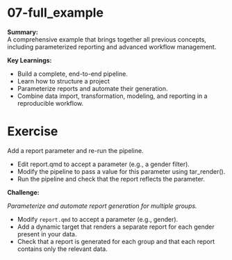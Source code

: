 # 07-full_example

**Summary:**  
A comprehensive example that brings together all previous concepts, including parameterized reporting and advanced workflow management.

**Key Learnings:**
- Build a complete, end-to-end pipeline.
- Learn how to structure a project
- Parameterize reports and automate their generation.
- Combine data import, transformation, modeling, and reporting in a reproducible workflow.

# Exercise

Add a report parameter and re-run the pipeline.

- Edit report.qmd to accept a parameter (e.g., a gender filter).
- Modify the pipeline to pass a value for this parameter using tar_render().
- Run the pipeline and check that the report reflects the parameter.

**Challenge:**  

*Parameterize and automate report generation for multiple groups.*

- Modify `report.qmd` to accept a parameter (e.g., gender).
- Add a dynamic target that renders a separate report for each gender present in your data.
- Check that a report is generated for each group and that each report contains only the relevant data.

